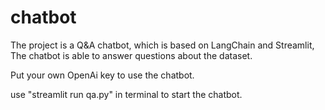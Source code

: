 # chatbot
The project is a Q&A chatbot, which is based on LangChain and Streamlit, The chatbot is able to answer questions about the dataset.

Put your own OpenAi key to use the chatbot.

use "streamlit run qa.py" in terminal to start the chatbot.